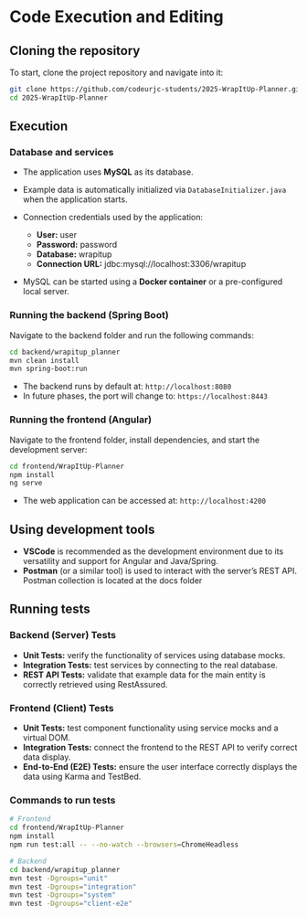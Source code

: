 # Code Execution and Editing

## Cloning the repository

To start, clone the project repository and navigate into it:

```bash
git clone https://github.com/codeurjc-students/2025-WrapItUp-Planner.git
cd 2025-WrapItUp-Planner
```

## Execution

### Database and services

* The application uses **MySQL** as its database.
* Example data is automatically initialized via `DatabaseInitializer.java` when the application starts.
* Connection credentials used by the application:

  * **User:** user
  * **Password:** password
  * **Database:** wrapitup
  * **Connection URL:** jdbc:mysql://localhost:3306/wrapitup
* MySQL can be started using a **Docker container** or a pre-configured local server.

### Running the backend (Spring Boot)

Navigate to the backend folder and run the following commands:

```bash
cd backend/wrapitup_planner
mvn clean install
mvn spring-boot:run
```

* The backend runs by default at: `http://localhost:8080`
* In future phases, the port will change to: `https://localhost:8443`

### Running the frontend (Angular)

Navigate to the frontend folder, install dependencies, and start the development server:

```bash
cd frontend/WrapItUp-Planner
npm install
ng serve
```

* The web application can be accessed at: `http://localhost:4200`

## Using development tools

* **VSCode** is recommended as the development environment due to its versatility and support for Angular and Java/Spring.
* **Postman** (or a similar tool) is used to interact with the server’s REST API. Postman collection is located at the docs folder

## Running tests

### Backend (Server) Tests

* **Unit Tests:** verify the functionality of services using database mocks.
* **Integration Tests:** test services by connecting to the real database.
* **REST API Tests:** validate that example data for the main entity is correctly retrieved using RestAssured.

### Frontend (Client) Tests

* **Unit Tests:** test component functionality using service mocks and a virtual DOM.
* **Integration Tests:** connect the frontend to the REST API to verify correct data display.
* **End-to-End (E2E) Tests:** ensure the user interface correctly displays the data using Karma and TestBed.

### Commands to run tests

```bash
# Frontend
cd frontend/WrapItUp-Planner
npm install
npm run test:all -- --no-watch --browsers=ChromeHeadless
```   

```bash
# Backend
cd backend/wrapitup_planner
mvn test -Dgroups="unit"
mvn test -Dgroups="integration"
mvn test -Dgroups="system"
mvn test -Dgroups="client-e2e"
```
